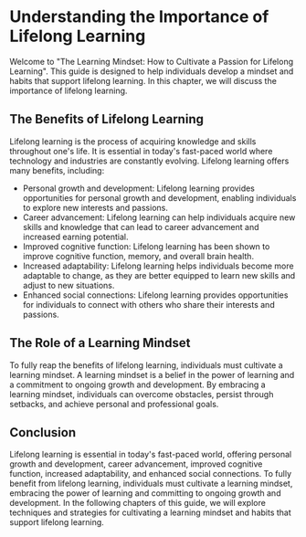 Understanding the Importance of Lifelong Learning
==========================================================================

Welcome to "The Learning Mindset: How to Cultivate a Passion for Lifelong Learning". This guide is designed to help individuals develop a mindset and habits that support lifelong learning. In this chapter, we will discuss the importance of lifelong learning.

The Benefits of Lifelong Learning
---------------------------------

Lifelong learning is the process of acquiring knowledge and skills throughout one's life. It is essential in today's fast-paced world where technology and industries are constantly evolving. Lifelong learning offers many benefits, including:

* Personal growth and development: Lifelong learning provides opportunities for personal growth and development, enabling individuals to explore new interests and passions.
* Career advancement: Lifelong learning can help individuals acquire new skills and knowledge that can lead to career advancement and increased earning potential.
* Improved cognitive function: Lifelong learning has been shown to improve cognitive function, memory, and overall brain health.
* Increased adaptability: Lifelong learning helps individuals become more adaptable to change, as they are better equipped to learn new skills and adjust to new situations.
* Enhanced social connections: Lifelong learning provides opportunities for individuals to connect with others who share their interests and passions.

The Role of a Learning Mindset
------------------------------

To fully reap the benefits of lifelong learning, individuals must cultivate a learning mindset. A learning mindset is a belief in the power of learning and a commitment to ongoing growth and development. By embracing a learning mindset, individuals can overcome obstacles, persist through setbacks, and achieve personal and professional goals.

Conclusion
----------

Lifelong learning is essential in today's fast-paced world, offering personal growth and development, career advancement, improved cognitive function, increased adaptability, and enhanced social connections. To fully benefit from lifelong learning, individuals must cultivate a learning mindset, embracing the power of learning and committing to ongoing growth and development. In the following chapters of this guide, we will explore techniques and strategies for cultivating a learning mindset and habits that support lifelong learning.
